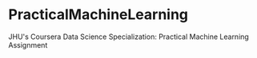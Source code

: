 # PracticalMachineLearning
JHU's Coursera Data Science Specialization: Practical Machine Learning Assignment
